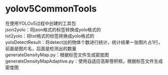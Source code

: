 # yolov5CommonTools
 在使用YOLOv5过程中创建的工具包  
 json2yolo：将json格式的标签转换成yolo格式的  
 txt2yolo：将txt格式的标签转换成yolo格式的  
 yoloDetectResult：将detect出的物体个数进行统计，统计结果一张图片占1行，前面是图片名，后面是检测出的数量  
 generateDensityMap.py：根据标签文件生成密度图  
 generateDensityMapAdaptive.py：使用自适应高斯卷积核，根据标签文件生成密度图  
 
